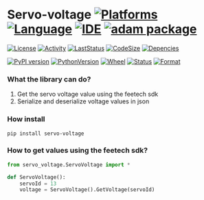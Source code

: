 # Servo-voltage [![Platforms](https://img.shields.io/badge/Raspberry%20Pi-A22846?style=for-the-badge&logo=Raspberry%20Pi&logoColor=white)](https://img.shields.io/badge/Raspberry%20Pi-A22846?style=for-the-badge&logo=Raspberry%20Pi&logoColor=white) [![Language](https://img.shields.io/badge/Python-3776AB?style=for-the-badge&logo=python&logoColor=white)](https://img.shields.io/badge/Python-3776AB?style=for-the-badge&logo=python&logoColor=white) [![IDE](https://img.shields.io/badge/PyCharm-000000.svg?&style=for-the-badge&logo=PyCharm&logoColor=white)](https://img.shields.io/badge/PyCharm-000000.svg?&style=for-the-badge&logo=PyCharm&logoColor=white) [![adam package](https://img.shields.io/badge/adam_package-red?style=for-the-badge&logo=python&logoColor=white)](https://github.com/Adam-Software)

[![License](https://img.shields.io/github/license/Adam-Software/Servo-voltage)](https://img.shields.io/github/license/Adam-Software/Servo-voltage)
[![Activity](https://img.shields.io/github/commit-activity/m/Adam-Software/Servo-voltage)](https://img.shields.io/github/commit-activity/m/Adam-Software/Servo-voltage)
[![LastStatus](https://img.shields.io/github/last-commit/Adam-Software/Servo-voltage)](https://img.shields.io/github/last-commit/Adam-Software/Servo-voltage)
[![CodeSize](https://img.shields.io/github/languages/code-size/Adam-Software/Servo-voltage)](https://img.shields.io/github/languages/code-size/Adam-Software/Servo-voltage)
[![Depencies](https://img.shields.io/librariesio/github/Adam-Software/Servo-voltage)](https://img.shields.io/librariesio/github/Adam-Software/Servo-voltage)

[![PyPI version](https://badge.fury.io/py/servo-voltage.svg)](https://badge.fury.io/py/servo-voltage)
[![PythonVersion](https://img.shields.io/pypi/pyversions/servo-voltage)](https://img.shields.io/pypi/pyversions/servo-voltage)
[![Wheel](https://img.shields.io/pypi/wheel/servo-voltage)](https://img.shields.io/pypi/wheel/servo-voltage)
[![Status](https://img.shields.io/pypi/status/servo-voltage)](https://img.shields.io/pypi/status/servo-voltage)
[![Format](https://img.shields.io/pypi/format/servo-voltage)](https://img.shields.io/pypi/format/servo-voltage)

### What the library can do?

1. Get the servo voltage value using the feetech sdk
2. Serialize and deserialize voltage values in json

### How install

```commandline
pip install servo-voltage
```

### How to get values using the feetech sdk?

```python
from servo_voltage.ServoVoltage import *

def ServoVoltage():
    servoId = 13
    voltage = ServoVoltage().GetVoltage(servoId)
```

